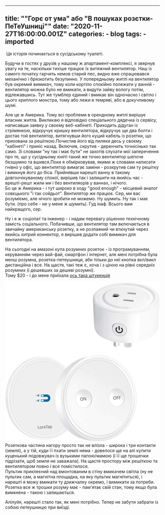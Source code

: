 
---
title: "\"Горє от ума\" або \"В пошуках розєтки-ПеТеУшниці\""
date: "2020-11-27T16:00:00.001Z"
categories:
    - blog
tags:
    - imported
---

 Ця історія починається в сусідському туалеті.

Будучи в гостях у друзів у нашому ж апартамент\-комплексі, я звернув увагу на те, наскільки тихіше працює їх витяжний вентилятор. Наш із самого початку гарчить немов старий пес, видно вже спрацювався механічно і брязкотить безупинно. У попередньому житлі на вентилятор був окремий вимикач, тому коли кортіло спокійно полежати у ванній \- вентилятор можна було не вмикати, а видути зайву вологу потім, відлежавшись. Тут же тумблер єдиний і вмикає він одночасно і світло і цього хриплого монстра, тому або лежи в темряві, або в докучливому шумі.

Але це ж Америка. Тому всі проблеми в орендному житлі вирішує власник житла. Викликаю я відповідно спеціального дядечка із сервісу, написавши заявку у своєму веб\-кабінеті. Приходить дідуган із стрімянкою, відкручує кришку вентилятора, відкручує ще два болти і достає той вентилятор, витягнувши його куций кабель із розетки, що прихована за решіткою.Почистив його від пиляки десь у своєму "кабінеті" і приніс назад. Включив, скрутив \- деренчить точнісінько так само. Зі словами "ну так і має бути" не захотів слухати мої заперечення про те, що у сусідньому юніті такий же точно вентилятор шепоче безшумно та вшився.Поки я обмірковував, якими ж словами написати гнівно у офіс, що вентилятор вимагає заміни \- розкрутив сам ту решітку і вимкнув його до біса. Прийнявши нарешті ванну в такому довгоочікуваному спокої, вирішив так і залишити на якийсь час \- врешті\-решт жили ми і без вентиляорів у ваннах, і нічого.   
Бо це ж Америка \- і тут широко в ходу "good enough" \- місцевий аналог совєцького "і так сойдьот". Вентилятор же працює. Сер, ми вас розуміємо, але нічого зробити не можемо. Ну шумить. Ну так і має бути. (про себе \- не у мене ж шумить). Гуд інаф. Всього вам найкращого, сер.

Ну і я ж соціопат та інженер \- і надам перевагу рішенню технічному замість соціального. Побачивши, що вентилятор там включається в звичайну американську розетку, а не розпаяний чи вткнутий через якийсь хитрий коннектор, я вирішив додати собі вимикач для вентилятора.

На сьогодні на амазоні купа розумних розеток \- із програмуванням, керуванням через вай\-фай, смартфон і інтернет, але мені потрібна була менш розумна, розетка\-петеушниця, аби тільки до неї кнопка вкл/викл дистанційна і все. На щастя, такі теж є, хоча і з ціною на рівні середніх розумних (і дешевших за дешеві розумні).   
Тому $20 \- і до мене приїхала [ось така штукенція](https://www.amazon.com/gp/product/B07GNJ36CG/ref=ppx_yo_dt_b_search_asin_title?ie=UTF8&psc=1)

[![](thumb_00.jpg)](thumb_00.jpg)Розеткова частина нагору просто так не влізла \- широка і три контакти (земля), а у тій, куди її пхати землі нема \- довелося ще на алі купити куценький подовжувач із вузькими папою/мамою (і її ще трошечки підрізати, щоб земля не заважала). На щастя простору між решіткою та вентилятором повно і все помістилося.  
Пультик приклеєний над вмонтованим в стіну вмикачем світла (ну не пультик сам, а магнітна площадка, на яку пультик магнітиться), і нарешті я можу вмикати ту дзижчалку окремо, і вимикати за потреби. Розетка все ж трошки розуму має \- пам'ятає свій стан, тому якщо була вимкнена \- такою і залишається.  
  
Алілуйя, нарешті стало так, як мені потрібно. Тепер не забути забрати із собою петеушницю при виїзді.  
  

